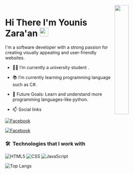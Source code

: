 <img align="right" src="https://raw.githubusercontent.com/youniszaraan/youniszaraan/main/github-profile.png" width="30%">
<h1>
  Hi There I'm Younis Zara'an 
  <img src="https://media.giphy.com/media/hvRJCLFzcasrR4ia7z/giphy.gif" width="28">
</h1>
<p>
I'm a software developer with a strong passion for creating visually appealing and user-friendly websites. 
</p>

- 👨‍💻 I’m currently a university student .
- 📚 I’m currently learning programming language such as C#.
- 🎯 Future Goals: Learn and understand more programming languages-like python.
  
- 📫 Social links
<p>
<a href="https://www.facebook.com/younis/"><img
    src="https://img.shields.io/badge/-Facebook-3b5998?style=flat&logo=facebook&logoColor=white" alt="Facebook"></a>


<a href="https://www.youtube.com/c/youniszaraan"><img
    src="https://img.shields.io/badge/-YouTube-c4302b?style=flat&logo=youtube&logoColor=white" alt="Facebook"></a>
</p>

### 🛠 &nbsp;Technologies that I work with
![HTML5](https://img.shields.io/badge/-HTML5-000000?style=flat&logo=html5)
![CSS](https://img.shields.io/badge/-CSS-000000?style=flat&logo=css3)
![JavaScript](https://img.shields.io/badge/-JavaScript-000000?style=flat&logo=javascript)


<!-- ![Top Langs](https://github-readme-stats.vercel.app/api/top-langs/?username=youniszaraan&hide_progress=true) -->

![Top Langs](https://github-readme-stats.vercel.app/api/top-langs/?username=youniszaraan&layout=compact)

</a>

